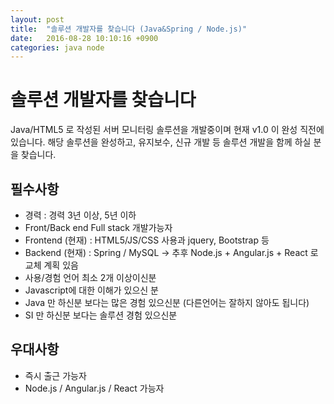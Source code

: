 ```yaml
---
layout: post
title:  "솔루션 개발자를 찾습니다 (Java&Spring / Node.js)"
date:   2016-08-28 10:10:16 +0900
categories: java node
---
```


# 솔루션 개발자를 찾습니다

Java/HTML5 로 작성된 서버 모니터링 솔루션을 개발중이며 현재 v1.0 이 완성 직전에 있습니다.
해당 솔루션을 완성하고, 유지보수, 신규 개발 등 솔루션 개발을 함께 하실 분을 찾습니다.

## 필수사항
* 경력 : 경력 3년 이상, 5년 이하
* Front/Back end Full stack 개발가능자
 * Frontend (현재) : HTML5/JS/CSS 사용과 jquery, Bootstrap 등
 * Backend (현재) : Spring / MySQL
  -> 추후 Node.js + Angular.js + React 로 교체 계획 있음
* 사용/경험 언어 최소 2개 이상이신분
 * Javascript에 대한 이해가 있으신 분
 * Java 만 하신분 보다는 많은 경험 있으신분 
  (다른언어는 잘하지 않아도 됩니다)
 * SI 만 하신분 보다는 솔루션 경험 있으신분 

## 우대사항
* 즉시 출근 가능자
* Node.js / Angular.js / React 가능자